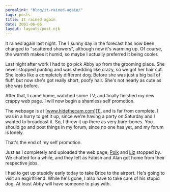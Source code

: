 ```yaml
---
permalink: "blog/it-rained-again/"
tags: posts
title: It rained again
date: 2001-06-06
layout: layouts/post.njk
---
```


It rained again last night. The 1 sunny day in the forecast has now been changed to "scattered showers", although now it's warming up. Of course, the warmth makes it humid, so maybe I actually preferred it being cooler. 

Last night after work I had to go pick Abby up from the grooming place. She never stopped panting and was shedding like crazy, so we got her hair cut. She looks like a completely different dog. Before she was just a big ball of fluff, but now she's got really short, poofy hair. She's not nearly as cute as she was before.

After that, I came home, watched some TV, and finally finished my new crappy web page. I will now begin a shamless self promotion.

The webpage is at [www.hidethecam.com][1], and is far from complete. I was in a hurry to get it up, since we're having a party on Saturday and I wanted to broadcast it. So, I threw it up there as very bare-bones. You should go and post things in my forum, since no one has yet, and my forum is lonely.

That's the end of my self promotion.

Just as I completely and uploaded the web page, [Polk][2] and [Liz][3] stopped by. We chatted for a while, and they left as Fabish and Alan got home from their respective jobs.

I had to get up stupidly early today to take Brice to the airport. He's going to visit an exgirlfriend. While he's gone, I also have to take care of his stupid dog. At least Abby will have someone to play with.

 [1]: http://www.hidethecam.com/
 [2]: http://www.livejournal.com/users/rad_jose
 [3]: http://www.livejournal.com/users/lizbabe117